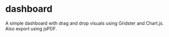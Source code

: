 # dashboard
A simple dashboard with drag and drop visuals using Gridster and Chart.js. Also export using jsPDF.
